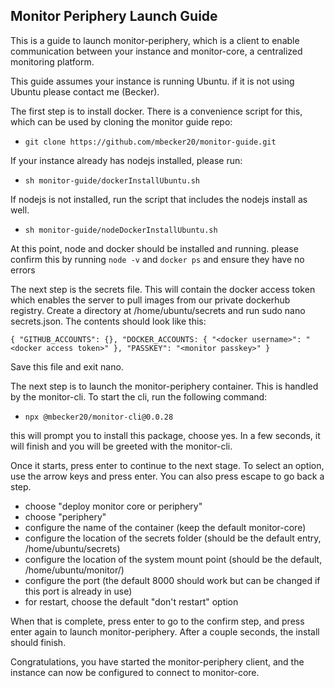 ## Monitor Periphery Launch Guide

This is a guide to launch monitor-periphery, which is a client to enable communication between your instance and monitor-core, a centralized monitoring platform.

This guide assumes your instance is running Ubuntu. if it is not using Ubuntu please contact me (Becker).

The first step is to install docker. There is a convenience script for this, which can be used by cloning the monitor guide repo:

- `git clone https://github.com/mbecker20/monitor-guide.git`

If your instance already has nodejs installed, please run:

- `sh monitor-guide/dockerInstallUbuntu.sh`

If nodejs is not installed, run the script that includes the nodejs install as well.

- `sh monitor-guide/nodeDockerInstallUbuntu.sh`

At this point, node and docker should be installed and running. please confirm this by running `node -v` and `docker ps` and ensure they have no errors

The next step is the secrets file. This will contain the docker access token which enables the server to pull images from our private dockerhub registry. Create a directory at /home/ubuntu/secrets and run sudo nano secrets.json. The contents should look like this:

`{
	"GITHUB_ACCOUNTS": {},
	"DOCKER_ACCOUNTS: {
		"<docker username>": "<docker access token>"
	},
	"PASSKEY": "<monitor passkey>"
}`

Save this file and exit nano.

The next step is to launch the monitor-periphery container. This is handled by the monitor-cli. To start the cli, run the following command:

- `npx @mbecker20/monitor-cli@0.0.28`

this will prompt you to install this package, choose yes. In a few seconds, it will finish and you will be greeted with the monitor-cli.

Once it starts, press enter to continue to the next stage. To select an option, use the arrow keys and press enter. You can also press escape to go back a step.

- choose "deploy monitor core or periphery"
- choose "periphery"
- configure the name of the container (keep the default monitor-core)
- configure the location of the secrets folder (should be the default entry, /home/ubuntu/secrets)
- configure the location of the system mount point (should be the default, /home/ubuntu/monitor/)
- configure the port (the default 8000 should work but can be changed if this port is already in use)
- for restart, choose the default "don't restart" option

When that is complete, press enter to go to the confirm step, and press enter again to launch monitor-periphery. After a couple seconds, the install should finish.

Congratulations, you have started the monitor-periphery client, and the instance can now be configured to connect to monitor-core.